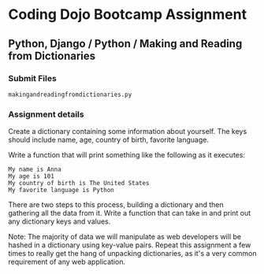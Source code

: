 # Coding Dojo Bootcamp Assignment  
## Python, Django / Python / Making and Reading from Dictionaries

### Submit Files
```
makingandreadingfromdictionaries.py
```

### Assignment details  
Create a dictionary containing some information about yourself. The keys should include name, age, country of birth, favorite language.  

Write a function that will print something like the following as it executes:  

```
My name is Anna
My age is 101
My country of birth is The United States
My favorite language is Python
```

There are two steps to this process, building a dictionary and then gathering all the data from it. Write a function that can take in and print out any dictionary keys and values.  

Note: The majority of data we will manipulate as web developers will be hashed in a dictionary using key-value pairs. Repeat this assignment a few times to really get the hang of unpacking dictionaries, as it's a very common requirement of any web application.  
